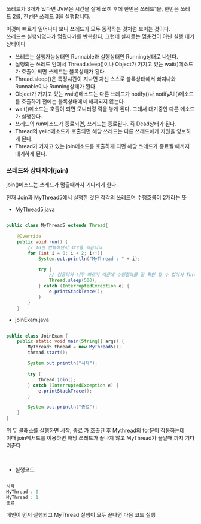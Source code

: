 쓰레드가 3개가 있다면 JVM은 시간을 잘게 쪼갠 후에 한번은 쓰레드1을, 한번은 쓰레드 2를, 한번은 쓰레드 3을 실행합니다. 

이것에 빠르게 일어나다 보니 쓰레드가 모두 동작하는 것처럼 보이는 것이다. <br/>
쓰레드는 실행되었다가 멈췄다가를 반복한다, 그런데 실제로는 멈춘것이 아닌 실행 대기상태이다

* 쓰레드는 실행가능상태인 Runnable과 실행상태인 Running상태로 나뉜다.
* 실행되는 쓰레드 안에서 Thread.sleep()이나 Object가 가지고 있는 wait()메소드가 호출이 되면 쓰레드는 블록상태가 된다.
* Thread.sleep()은 특정시간이 지나면 자신 스스로 블록상태에서 빠져나와 Runnable이나 Running상태가 된다.
* Object가 가지고 있는 wait()메소드는 다른 쓰레드가 notify()나 notifyAll()메소드를 호출하기 전에는 블록상태에서 해제되지 않는다.
* wait()메소드는 호출이 되면 모니터링 락을 놓게 된다. 그래서 대기중인 다른 메소드가 실행한다.
* 쓰레드의 run메소드가 종료되면, 쓰레드는 종료된다. 즉 Dead상태가 된다.
* Thread의 yeild메소드가 호출되면 해당 쓰레드는 다른 쓰레드에게 자원을 양보하게 된다.
* Thread가 가지고 있는 join메소드를 호출하게 되면 해당 쓰레드가 종료될 때까지 대기하게 된다.

### 쓰레드와 상태제어(join)

join()메소드는 쓰레드가 멈출때까지 기다리게 한다.

현재 Join과 MyThread5에서 실행한 것은 각각의 쓰레드며 수행흐름이 2개라는 뜻


* MyThread5.java

```java

public class MyThread5 extends Thread{

    @Override
    public void run() {
        // 10번 반복하면서 str을 찍습니다.
        for (int i = 0; i < 2; i++){
            System.out.println("MyThread : " + i);

            try {
                // 컴퓨터가 너무 빠르기 때문에 수행결과를 잘 확인 할 수 없어서 Thread.sleep() 메서드를 이용해서 천천히 출력
                Thread.sleep(500);
            } catch (InterruptedException e) {
                e.printStackTrace();
            }
        }
    }

```

* joinExam.java

```java

public class JoinExam {
    public static void main(String[] args) {
        MyThread5 thread = new MyThread5();
        thread.start();

        System.out.println("시작");

        try {
            thread.join();
        } catch (InterruptedException e) {
            e.printStackTrace();
        }

        System.out.println("종료");
    }
}

```

위 두 클래스를 실행하면 시작, 종료 가 호출된 후 Mythread의 for문이 작동하는데 <br/>
이때 join메서드를 이용하면 해당 쓰레드가 끝나지 않고 MyThread가 끝날때 까지 기다려준다

<br/>

* 실행코드

```java

시작
MyThread : 0
MyThread : 1
종료

```

메인이 먼저 실행되고 MyThread 실행이 모두 끝나면 다음 코드 실행
